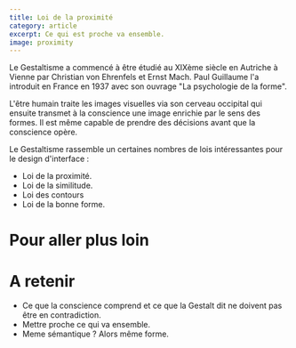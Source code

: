 ```yaml
---
title: Loi de la proximité
category: article
excerpt: Ce qui est proche va ensemble.
image: proximity
---
```


Le Gestaltisme a commencé à être étudié au XIXème siècle en Autriche à Vienne par Christian von Ehrenfels et Ernst Mach. Paul Guillaume l'a introduit en France en 1937 avec son ouvrage "La psychologie de la forme".

L'être humain traite les images visuelles via son cerveau occipital qui ensuite transmet à la conscience une image enrichie par le sens des formes. Il est même capable de prendre des décisions avant que la conscience opère.

Le Gestaltisme rassemble un certaines nombres de lois intéressantes pour le design d'interface :

- Loi de la proximité.
- Loi de la similitude.
- Loi des contours
- Loi de la bonne forme.

# Pour aller plus loin

# A retenir

- Ce que la conscience comprend et ce que la Gestalt dit ne doivent pas être en contradiction.
- Mettre proche ce qui va ensemble.
- Meme sémantique ? Alors même forme.
